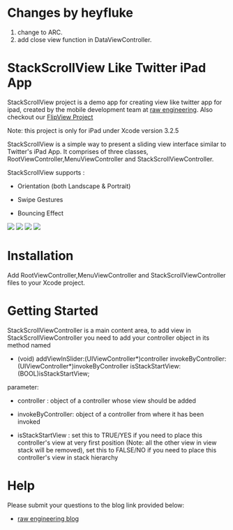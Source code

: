 # Changes by heyfluke
1. change to ARC.
2. add close view function in DataViewController.

StackScrollView Like Twitter iPad App
============================================================

StackScrollView project is a demo app for creating view like twitter app for ipad, created by the mobile development team at [raw engineering][]. Also checkout our [FlipView Project][]

Note: this project is only for iPad under Xcode version 3.2.5

StackScrollView is a simple way to present a sliding view interface similar to Twitter's iPad App. It comprises of three classes, RootViewController,MenuViewController and StackScrollViewController.



StackScrollView supports : 

- Orientation (both Landscape & Portrait)

- Swipe Gestures

- Bouncing Effect

[![](http://farm6.static.flickr.com/5027/5702558111_f122930337_b.jpg)](http://farm6.static.flickr.com/5027/5702558111_f122930337_b.jpg)
[![](http://farm3.static.flickr.com/2268/5703108996_27ee68a5ff_b.jpg)](http://farm3.static.flickr.com/2268/5703108996_27ee68a5ff_b.jpg) 
[![](http://farm3.static.flickr.com/2352/5702551281_2de9ec82c7_b.jpg)](http://farm3.static.flickr.com/2352/5702551281_2de9ec82c7_b.jpg)
[![](http://farm4.static.flickr.com/3238/5703122950_d0a341bf74_b.jpg)](http://farm4.static.flickr.com/3238/5703122950_d0a341bf74_b.jpg)

Installation 
==============================

Add RootViewController,MenuViewController and StackScrollViewController files to your Xcode project.


Getting Started
==============================

StackScrollViewController is a main content area, to add view in StackScrollViewController you need to add your controller object in its method named 

- (void) addViewInSlider:(UIViewController*)controller invokeByController:(UIViewController*)invokeByController isStackStartView:(BOOL)isStackStartView;

parameter: 

- controller : object of a controller whose view should be added

- invokeByController:  object of a controller from where it has been invoked

- isStackStartView :	set this to TRUE/YES if you need to place this controller's view at very first position (Note: all the other view in view stack will be removed), set this to FALSE/NO if you need to place this controller's view in stack hierarchy

Help
=========

Please submit your questions to the blog link provided below:

* [raw engineering blog][]



[raw engineering]:http://www.raweng.com
[raw engineering blog]:http://www.raweng.com/blog/stack-scroll-view/
[FlipView Project]:https://github.com/raweng/FlipView
